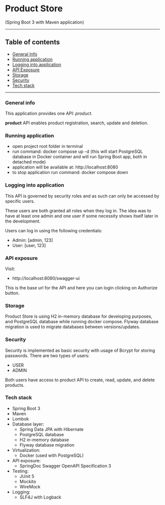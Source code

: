 # Product Store

(Spring Boot 3 with Maven application)

---

## Table of contents

- [General Info](#general-info)
- [Running application](#running-application)
- [Logging into application](#logging-into-application)
- [API Exposure](#api-exposure)
- [Storage](#storage)
- [Security](#security)
- [Tech stack](#tech-stack)

---

### General info

This application provides one API: _product_.

**product** API enables product registration, search, update and deletion.

### Running application

- open project root folder in terminal
- run command: docker compose up -d (this will start PostgreSQL database in Docker container and will run Spring Boot app, both in detached mode)
- application will be available at: http://localhost:8080
- to stop application run command: docker compose down

### Logging into application

This API is governed by security roles and as such can only be accessed by specific users.

These users are both granted all roles when they log in. The idea was to have at least one admin and one user if some necessity shows itself later in the development.

Users can log in using the following credentials:
- Admin: [admin, 123]
- User: [user, 123]

### API exposure

Visit:
 - http://localhost:8080/swagger-ui

This is the base url for the API and here you can login clicking on Authorize button.

### Storage

Product Store is using H2 in-memory database for developing purposes, and PostgreSQL database while running docker compose.
Flyway database migration is used to migrate databases between versions/updates.

### Security

Security is implemented as basic security with usage of Bcrypt for storing passwords.
There are two types of users:

- USER
- ADMIN

Both users have access to product API to create, read, update, and delete products.

### Tech stack

- Spring Boot 3
- Maven
- Lombok
- Database layer:
  - Spring Data JPA with Hibernate
  - PostgreSQL database
  - H2 in-memory database
  - Flyway database migration
- Virtualization:
    - Docker (used with PostgreSQL)
- API exposure:
    - SpringDoc Swagger OpenAPI Specification 3
- Testing:
    - JUnit 5
    - Mockito
    - WireMock
- Logging:
    - SLF4J with Logback

